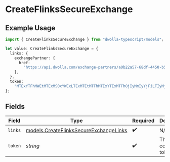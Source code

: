 # CreateFlinksSecureExchange

## Example Usage

```typescript
import { CreateFlinksSecureExchange } from "dwolla-typescript/models";

let value: CreateFlinksSecureExchange = {
  links: {
    exchangePartner: {
      href:
        "https://api.dwolla.com/exchange-partners/a0b22a57-68df-4450-b507-47c937e64e89",
    },
  },
  token:
    "MTExYTFhMWEtMTExMS0xYWExLTExMTEtMTFhMTExYTExMTFhOjIyMmIyYjFiLTIyMjItMmJiMi0yMjIyLTIyYjIyMmIyMjIyYg==",
};
```

## Fields

| Field                                                                                                | Type                                                                                                 | Required                                                                                             | Description                                                                                          | Example                                                                                              |
| ---------------------------------------------------------------------------------------------------- | ---------------------------------------------------------------------------------------------------- | ---------------------------------------------------------------------------------------------------- | ---------------------------------------------------------------------------------------------------- | ---------------------------------------------------------------------------------------------------- |
| `links`                                                                                              | [models.CreateFlinksSecureExchangeLinks](../models/createflinkssecureexchangelinks.md)               | :heavy_check_mark:                                                                                   | N/A                                                                                                  |                                                                                                      |
| `token`                                                                                              | *string*                                                                                             | :heavy_check_mark:                                                                                   | The Flinks connection token                                                                          | MTExYTFhMWEtMTExMS0xYWExLTExMTEtMTFhMTExYTExMTFhOjIyMmIyYjFiLTIyMjItMmJiMi0yMjIyLTIyYjIyMmIyMjIyYg== |